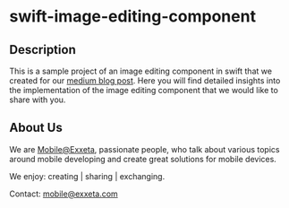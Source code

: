 # swift-image-editing-component

## Description
This is a sample project of an image editing component in swift that we created for our [medium blog post](https://medium.com/@mobile_44538/your-how-to-guide-for-implementing-image-cropping-and-rotating-in-ios-c0e3196cdf4e). Here you will find detailed insights into the implementation of the image editing component that we would like to share with you.

## About Us
We are [Mobile@Exxeta](https://medium.com/@mobile_44538), passionate people, who talk about various topics around mobile developing and create great solutions for mobile devices.

We enjoy: creating | sharing | exchanging.

Contact: mobile@exxeta.com
